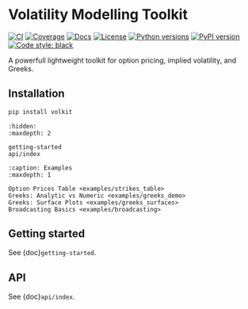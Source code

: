 # Volatility Modelling Toolkit

[![CI](https://github.com/sitmo/volkit/actions/workflows/tests.yml/badge.svg)](https://github.com/sitmo/volkit/actions/workflows/tests.yml)
[![Coverage](https://codecov.io/gh/sitmo/volkit/branch/main/graph/badge.svg)](https://codecov.io/gh/sitmo/volkit)
[![Docs](https://readthedocs.org/projects/volkit/badge/?version=latest)](https://volkit.readthedocs.io/en/latest/)
[![License](https://img.shields.io/pypi/l/volkit.svg)](https://github.com/sitmo/volkit/blob/main/LICENSE)
[![Python versions](https://img.shields.io/pypi/pyversions/volkit.svg)](https://pypi.org/project/volkit/)
[![PyPI version](https://img.shields.io/pypi/v/volkit.svg)](https://pypi.org/project/volkit/)
[![Code style: black](https://img.shields.io/badge/code%20style-black-000000.svg)](https://github.com/psf/black)


A powerfull lightweight toolkit for option pricing, implied volatility, and Greeks.


## Installation
```bash
pip install volkit
```
```{toctree}
:hidden:
:maxdepth: 2

getting-started
api/index
```


```{toctree}
:caption: Examples
:maxdepth: 1

Option Prices Table <examples/strikes_table>
Greeks: Analytic vs Numeric <examples/greeks_demo>
Greeks: Surface Plots <examples/greeks_surfaces>
Broadcasting Basics <examples/broadcasting>

```


## Getting started
See {doc}`getting-started`.

## API
See {doc}`api/index`.
